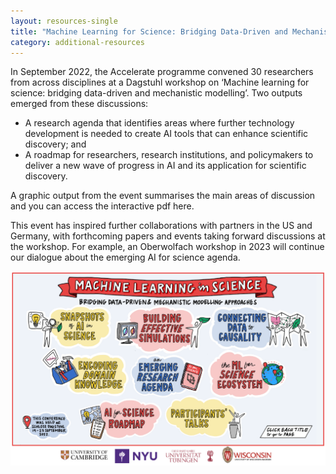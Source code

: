 ```yaml
---
layout: resources-single
title: "Machine Learning for Science: Bridging Data-Driven and Mechanistic Modelling"
category: additional-resources
---
```

In September 2022, the Accelerate programme convened 30 researchers from across disciplines at a Dagstuhl workshop on ‘Machine learning for science: bridging data-driven and mechanistic modelling’. Two
outputs emerged from these discussions:

* A research agenda that identifies areas where further technology development is needed to create AI tools that can enhance scientific discovery; and
* A roadmap for researchers, research institutions, and policymakers to deliver a new wave of progress in AI and its application for scientific discovery.

A graphic output from the event summarises the main areas of discussion and you can access the interactive pdf here.

This event has inspired further collaborations with partners in the US and Germany, with forthcoming papers and events taking forward discussions at the workshop. For example, an Oberwolfach workshop in 2023 will continue our dialogue about the emerging AI for science agenda.

![](/assets/uploads/dagstuhl-capture-page-1.png)